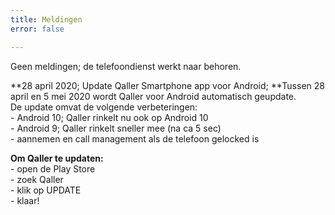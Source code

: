 ```yaml
---
title: Meldingen
error: false

---
```

Geen meldingen; de telefoondienst werkt naar behoren.

\**28 april 2020; Update Qaller Smartphone app voor Android;
\**Tussen 28 april en 5 mei 2020 wordt Qaller voor Android automatisch geupdate.  
De update omvat de volgende verbeteringen:  
\- Android 10; Qaller rinkelt nu ook op Android 10  
\- Android 9; Qaller rinkelt sneller mee (na ca 5 sec)  
\- aannemen en call management als de telefoon gelocked is

**Om Qaller te updaten:**  
\- open de Play Store  
\- zoek Qaller  
\- klik op UPDATE  
\- klaar!
